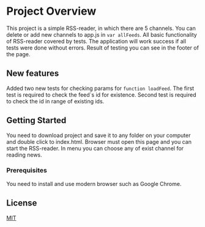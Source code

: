# Project Overview
This project is a simple RSS-reader, in which there are 5 channels. You can delete or  add new channels to app.js in `var allFeeds`. All basic functionality of RSS-reader covered by tests. 
The application will work success if all tests were done without errors. Result of testing you can see in the footer of the page.

## New features
Added two new tests for checking params for `function loadFeed`. The first test is required to check the feed`s id for existence. Second test is required to check the id in range of existing ids.

## Getting Started

You need to download project and save it to any folder on your computer and double click to index.html. Browser must open this page and you can start the RSS-reader. In menu you can choose any of exist channel for reading news.

### Prerequisites

You need to install and use modern browser such as Google Chrome.

## License
[MIT](LICENSE.md)